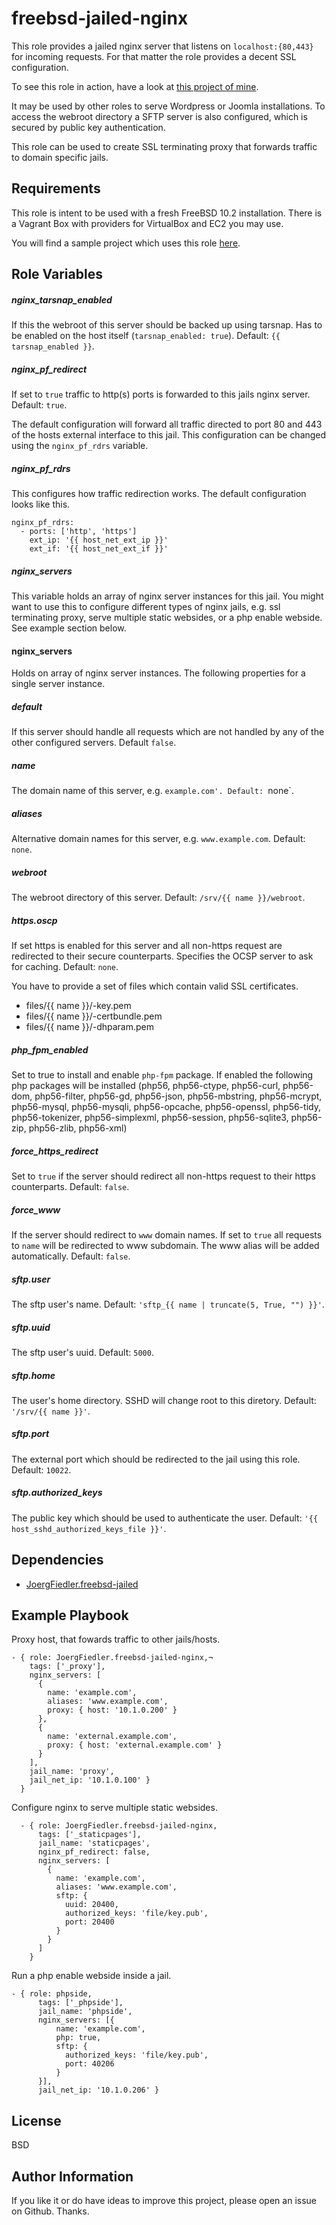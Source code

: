 freebsd-jailed-nginx
=========

This role provides a jailed nginx server that listens on `localhost:{80,443}` for incoming requests. For that matter the role provides a decent SSL configuration.

To see this role in action, have a look at [this project of mine](https://github.com/JoergFiedler/freebsd-ansible-demo).

It may be used by other roles to serve Wordpress or Joomla installations. To access the webroot directory a SFTP server is also configured, which is secured by public key authentication.

This role can be used to create SSL terminating proxy that forwards traffic to domain specific jails.

Requirements
------------

This role is intent to be used with a fresh FreeBSD 10.2 installation. There is a Vagrant Box with providers for VirtualBox and EC2 you may use.

You will find a sample project which uses this role [here](https://github.com/JoergFiedler/freebsd-ansible-demo).

Role Variables
--------------
##### nginx_tarsnap_enabled
If this the webroot of this server should be backed up using tarsnap. Has to be enabled on the host itself (`tarsnap_enabled: true`). Default: `{{ tarsnap_enabled }}`.

##### nginx_pf_redirect
If set to `true` traffic to http(s) ports is forwarded to this jails nginx server. Default: `true`.

The default configuration will forward all traffic directed to port 80 and 443 of the hosts external interface to this jail. This configuration can be changed using the `nginx_pf_rdrs` variable.

##### nginx_pf_rdrs
This configures how traffic redirection works. The default configuration looks like this.

    nginx_pf_rdrs:
      - ports: ['http', 'https']
        ext_ip: '{{ host_net_ext_ip }}'
        ext_if: '{{ host_net_ext_if }}'

##### nginx_servers
This variable holds an array of nginx server instances for this jail. You might want to use this to configure different types of nginx jails, e.g. ssl terminating proxy, serve multiple static websides, or a php enable webside. See example section below.

#### nginx_servers
Holds on array of nginx server instances. The following properties for a single server instance.

##### default
If this server should handle all requests which are not handled by any of the other configured servers. Default `false`.

##### name
The domain name of this server, e.g. `example.com'. Default: `none`.

##### aliases
Alternative domain names for this server, e.g. `www.example.com`. Default: `none`.

##### webroot
The webroot directory of this server. Default: `/srv/{{ name }}/webroot`.

##### https.oscp
If set https is enabled for this server and all non-https request are redirected to their secure counterparts. Specifies the OCSP server to ask for caching. Default: `none`.

You have to provide a set of files which contain valid SSL certificates.
   - files/{{ name }}/-key.pem
   - files/{{ name }}/-certbundle.pem
   - files/{{ name }}/-dhparam.pem

##### php_fpm_enabled
Set to true to install and enable `php-fpm` package. If enabled the following php packages will be installed (php56, php56-ctype, php56-curl, php56-dom, php56-filter, php56-gd, php56-json, php56-mbstring, php56-mcrypt, php56-mysql, php56-mysqli, php56-opcache, php56-openssl, php56-tidy, php56-tokenizer, php56-simplexml, php56-session, php56-sqlite3, php56-zip, php56-zlib, php56-xml)

##### force_https_redirect
Set to `true` if the server should redirect all non-https request to their https counterparts. Default: `false`.

##### force_www
If the server should redirect to `www` domain names. If set to `true` all requests to `name` will be redirected to www subdomain. The www alias will be added automatically. Default: `false`.

##### sftp.user
The sftp user's  name. Default: `'sftp_{{ name | truncate(5, True, "") }}'`.

##### sftp.uuid
The sftp user's uuid. Default: `5000`.

##### sftp.home
The user's home directory. SSHD will change root to this diretory. Default: `'/srv/{{ name }}'`.

##### sftp.port
The external port which should be redirected to the jail using this role. Default: `10022`.

##### sftp.authorized_keys
The public key which should be used to authenticate the user. Default: `'{{ host_sshd_authorized_keys_file }}'`.

Dependencies
------------

- [JoergFiedler.freebsd-jailed](https://galaxy.ansible.com/JoergFiedler/freebsd-jailed/)

Example Playbook
----------------

Proxy host, that fowards traffic to other jails/hosts.

    - { role: JoergFiedler.freebsd-jailed-nginx,¬
        tags: ['_proxy'],
        nginx_servers: [
          {
            name: 'example.com',
            aliases: 'www.example.com',
            proxy: { host: '10.1.0.200' }
          },
          {
            name: 'external.example.com',
            proxy: { host: 'external.example.com' }
          }
        ],
        jail_name: 'proxy',
        jail_net_ip: '10.1.0.100' }
      }

Configure nginx to serve multiple static websides.

      - { role: JoergFiedler.freebsd-jailed-nginx,
          tags: ['_staticpages'],
          jail_name: 'staticpages',
          nginx_pf_redirect: false,
          nginx_servers: [
            {
              name: 'example.com',
              aliases: 'www.example.com',
              sftp: {
                uuid: 20400,
                authorized_keys: 'file/key.pub',
                port: 20400
              }
            }
          ]
        }

Run a php enable webside inside a jail.

    - { role: phpside,
          tags: ['_phpside'],
          jail_name: 'phpside',
          nginx_servers: [{
              name: 'example.com',
              php: true,
              sftp: {
                authorized_keys: 'file/key.pub',
                port: 40206
              }
          }],
          jail_net_ip: '10.1.0.206' }


License
-------

BSD

Author Information
------------------

If you like it or do have ideas to improve this project, please open an issue on Github. Thanks.
